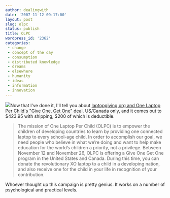 ```yaml
---
author: dealingwith
date: '2007-11-12 09:17:00'
layout: post
slug: olpc
status: publish
title: OLPC
wordpress_id: '2362'
categories:
 - change
 - concept of the day
 - consumption
 - distributed knowledge
 - dreams
 - elsewhere
 - humanity
 - ideas
 - information
 - innovation
---
```


![][1]Now that I've done it, I'll tell you about [laptopgiving.org and One
Laptop Per Child's "Give One, Get One" deal][2]. US/Canada only, and it comes
out to $423.95 with shipping, $200 of which is deductible.

> The mission of One Laptop Per Child (OLPC) is to empower the children of
developing countries to learn by providing one connected laptop to every
school-age child. In order to accomplish our goal, we need people who believe
in what we’re doing and want to help make education for the world’s children a
priority, not a privilege. Between November 12 and November 26, OLPC is
offering a Give One Get One program in the United States and Canada. During
this time, you can donate the revolutionary XO laptop to a child in a
developing nation, and also receive one for the child in your life in
recognition of your contribution.

Whoever thought up this campaign is pretty genius. It works on a number of
psychological and practical levels.

   [1]: http://pics.ebaystatic.com/aw/pics/xogiving/g1g1/home-laptop_v2.jpg

   [2]: http://www.laptopgiving.org/

